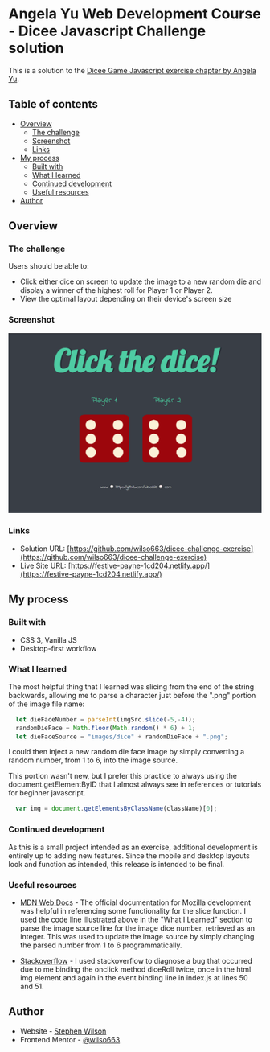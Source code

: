# Angela Yu Web Development Course - Dicee Javascript Challenge solution

This is a solution to the [Dicee Game Javascript exercise chapter by Angela Yu](https://www.udemy.com/course/the-complete-web-development-bootcamp). 

## Table of contents

- [Overview](#overview)
  - [The challenge](#the-challenge)
  - [Screenshot](#screenshot)
  - [Links](#links)
- [My process](#my-process)
  - [Built with](#built-with)
  - [What I learned](#what-i-learned)
  - [Continued development](#continued-development)
  - [Useful resources](#useful-resources)
- [Author](#author)

## Overview

### The challenge

Users should be able to:
- Click either dice on screen to update the image to a new random die and display a winner of the highest roll for Player 1 or Player 2.
- View the optimal layout depending on their device's screen size

### Screenshot

![Full Screen screenshot](./images/ScreenShot.png)


### Links

- Solution URL: [https://github.com/wilso663/dicee-challenge-exercise](https://github.com/wilso663/dicee-challenge-exercise)
- Live Site URL: [https://festive-payne-1cd204.netlify.app/](https://festive-payne-1cd204.netlify.app/)

## My process

### Built with

- CSS 3, Vanilla JS
- Desktop-first workflow

### What I learned

The most helpful thing that I learned was slicing from the end of the string backwards, allowing me to parse a character just before the ".png" portion of the image file name:
```javascript
  let dieFaceNumber = parseInt(imgSrc.slice(-5,-4));
  randomDieFace = Math.floor(Math.random() * 6) + 1;
  let dieFaceSource = "images/dice" + randomDieFace + ".png";
```
I could then inject a new random die face image by simply converting a random number, from 1 to 6, into the image source.


This portion wasn't new, but I prefer this practice to always using the document.getElementByID that I almost always see in references or tutorials for beginner javascript.
```javascript  
  var img = document.getElementsByClassName(className)[0];
```


### Continued development

As this is a small project intended as an exercise, additional development is entirely up to adding new features. Since the mobile and desktop layouts look and function as intended, this release is intended to be final.

### Useful resources

- [MDN Web Docs](https://developer.mozilla.org/en-US/docs/Web/JavaScript/Reference/Global_Objects/String/slice) - The official documentation for Mozilla development was helpful in referencing some functionality for the slice function. I used the code line illustrated above in the "What I Learned" section to parse the image source line for the image dice number, retrieved as an integer. This was used to update the image source by simply changing the parsed number from 1 to 6 programmatically.

- [Stackoverflow](https://stackoverflow.com/questions/20054889/button-onclick-function-firing-twice) - I used stackoverflow to diagnose a bug that occurred due to me binding the onclick method diceRoll twice, once in the html img element and again in the event binding line in index.js at lines 50 and 51.

## Author

- Website - [Stephen Wilson](https://github.com/wilso663)
- Frontend Mentor - [@wilso663](https://www.frontendmentor.io/profile/wilso663)


